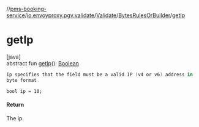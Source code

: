 //[pms-booking-service](../../../../index.md)/[io.envoyproxy.pgv.validate](../../index.md)/[Validate](../index.md)/[BytesRulesOrBuilder](index.md)/[getIp](get-ip.md)

# getIp

[java]\
abstract fun [getIp](get-ip.md)(): [Boolean](https://kotlinlang.org/api/core/kotlin-stdlib/kotlin/-boolean/index.html)

```kotlin
Ip specifies that the field must be a valid IP (v4 or v6) address in
byte format

```
`bool ip = 10;`

#### Return

The ip.